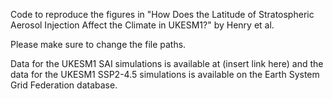 Code to reproduce the figures in "How Does the Latitude of Stratospheric Aerosol Injection Affect the Climate in UKESM1?" by Henry et al.

Please make sure to change the file paths.

Data for the UKESM1 SAI simulations is available at (insert link here) and the data for the UKESM1 SSP2-4.5 simulations is available on the Earth System Grid Federation database.
